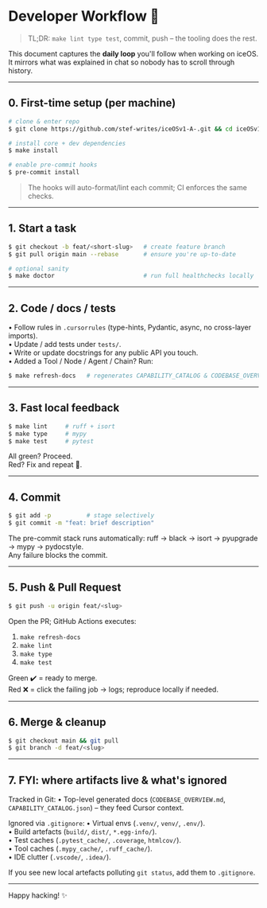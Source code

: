 # Developer Workflow 🚀

> TL;DR: `make lint type test`, commit, push – the tooling does the rest.

This document captures the **daily loop** you'll follow when working on iceOS.
It mirrors what was explained in chat so nobody has to scroll through history.

---

## 0. First-time setup (per machine)

```bash
# clone & enter repo
$ git clone https://github.com/stef-writes/iceOSv1-A-.git && cd iceOSv1-A-

# install core + dev dependencies
$ make install

# enable pre-commit hooks
$ pre-commit install
```

> The hooks will auto-format/lint each commit; CI enforces the same checks.

---

## 1. Start a task

```bash
$ git checkout -b feat/<short-slug>   # create feature branch
$ git pull origin main --rebase       # ensure you're up-to-date

# optional sanity
$ make doctor                         # run full healthchecks locally
```

---

## 2. Code / docs / tests

• Follow rules in `.cursorrules` (type-hints, Pydantic, async, no cross-layer imports).  
• Update / add tests under `tests/`.  
• Write or update docstrings for any public API you touch.  
• Added a Tool / Node / Agent / Chain?  Run:

```bash
$ make refresh-docs   # regenerates CAPABILITY_CATALOG & CODEBASE_OVERVIEW
```

---

## 3. Fast local feedback

```bash
$ make lint     # ruff + isort
$ make type     # mypy
$ make test     # pytest
```
All green? Proceed.  
Red? Fix and repeat 🔄.

---

## 4. Commit

```bash
$ git add -p          # stage selectively
$ git commit -m "feat: brief description"
```
The pre-commit stack runs automatically:
ruff → black → isort → pyupgrade → mypy → pydocstyle.  
Any failure blocks the commit.

---

## 5. Push & Pull Request

```bash
$ git push -u origin feat/<slug>
```
Open the PR; GitHub Actions executes:
1. `make refresh-docs`  
2. `make lint`  
3. `make type`  
4. `make test`

Green ✔️ = ready to merge.  
Red ❌ = click the failing job → logs; reproduce locally if needed.

---

## 6. Merge & cleanup

```bash
$ git checkout main && git pull
$ git branch -d feat/<slug>
```

---

## 7. FYI: where artifacts live & what's ignored

Tracked in Git:
• Top-level generated docs (`CODEBASE_OVERVIEW.md`, `CAPABILITY_CATALOG.json`) – they feed Cursor context.

Ignored via `.gitignore`:
• Virtual envs (`.venv/`, `venv/`, `.env/`).  
• Build artefacts (`build/`, `dist/`, `*.egg-info/`).  
• Test caches (`.pytest_cache/`, `.coverage`, `htmlcov/`).  
• Tool caches (`.mypy_cache/`, `.ruff_cache/`).  
• IDE clutter (`.vscode/`, `.idea/`).

If you see new local artefacts polluting `git status`, add them to `.gitignore`.

---

Happy hacking! ✨ 